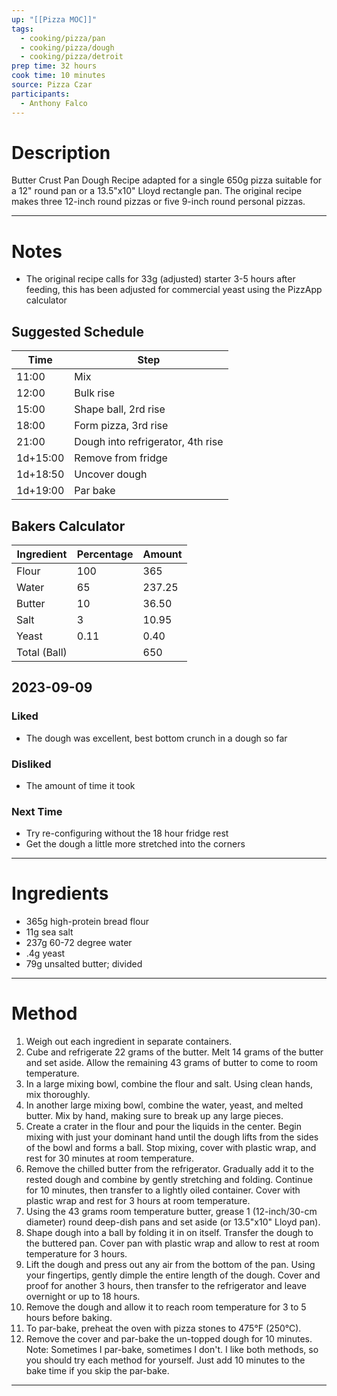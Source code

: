 ```yaml
---
up: "[[Pizza MOC]]"
tags:
  - cooking/pizza/pan
  - cooking/pizza/dough
  - cooking/pizza/detroit
prep time: 32 hours
cook time: 10 minutes
source: Pizza Czar
participants:
  - Anthony Falco
---
```

# Description
Butter Crust Pan Dough Recipe adapted for a single 650g pizza suitable for a 12" round pan or a 13.5"x10" Lloyd rectangle pan. The original recipe makes three 12-inch round pizzas or five 9-inch round personal pizzas.

---
# Notes
* The original recipe calls for 33g (adjusted) starter 3-5 hours after feeding, this has been adjusted for commercial yeast using the PizzApp calculator
## Suggested Schedule
| Time     | Step                              |
| -------- | --------------------------------- |
| 11:00    | Mix                               |
| 12:00    | Bulk rise                         |
| 15:00    | Shape ball, 2rd rise              |
| 18:00    | Form pizza, 3rd rise              |
| 21:00    | Dough into refrigerator, 4th rise |
| 1d+15:00 | Remove from fridge                | 
| 1d+18:50 | Uncover dough                     |
| 1d+19:00 | Par bake                          |

## Bakers Calculator
| Ingredient   | Percentage | Amount |
| ------------ | ---------- | ------ |
| Flour        | 100        | 365    |
| Water        | 65         | 237.25 |
| Butter       | 10         | 36.50  |
| Salt         | 3          | 10.95  |
| Yeast        | 0.11       | 0.40   |
| Total (Ball) |            | 650    |
<!-- TBLFM: @I$>=(@>$>/(sum(@2$2..@5$2)*0.01));%.0f -->
<!-- TBLFM: @3$>..@6$>=(($-1*0.01)*@I$>);%.2f -->

<!-- haha, good luck: https://github.com/tgrosinger/md-advanced-tables/blob/main/docs/formulas.md -->

## 2023-09-09
### Liked
* The dough was excellent, best bottom crunch in a dough so far
### Disliked
* The amount of time it took
### Next Time
* Try re-configuring without the 18 hour fridge rest
* Get the dough a little more stretched into the corners
---
# Ingredients
* 365g high-protein bread flour
* 11g sea salt
* 237g 60-72 degree water
* .4g yeast
* 79g unsalted butter; divided
---
# Method
1. Weigh out each ingredient in separate containers.
2. Cube and refrigerate 22 grams of the butter. Melt 14 grams of the butter and set aside. Allow the remaining 43 grams of butter to come to room temperature.
3. In a large mixing bowl, combine the flour and salt. Using clean hands, mix thoroughly.
4. In another large mixing bowl, combine the water, yeast, and melted butter. Mix by hand, making sure to break up any large pieces.
5. Create a crater in the flour and pour the liquids in the center. Begin mixing with just your dominant hand until the dough lifts from the sides of the bowl and forms a ball. Stop mixing, cover with plastic wrap, and rest for 30 minutes at room temperature.
6. Remove the chilled butter from the refrigerator. Gradually add it to the rested dough and combine by gently stretching and folding. Continue for 10 minutes, then transfer to a lightly oiled container. Cover with plastic wrap and rest for 3 hours at room temperature.
7. Using the 43 grams room temperature butter, grease 1 (12-inch/30-cm diameter) round deep-dish pans and set aside (or 13.5"x10" Lloyd pan).
8. Shape dough into a ball by folding it in on itself. Transfer the dough to the buttered pan. Cover pan with plastic wrap and allow to rest at room temperature for 3 hours.
9. Lift the dough and press out any air from the bottom of the pan. Using your fingertips, gently dimple the entire length of the dough. Cover and proof for another 3 hours, then transfer to the refrigerator and leave overnight or up to 18 hours.
10. Remove the dough and allow it to reach room temperature for 3 to 5 hours before baking.
11. To par-bake, preheat the oven with pizza stones to 475°F (250°C).
12. Remove the cover and par-bake the un-topped dough for 10 minutes. Note: Sometimes I par-bake, sometimes I don't. I like both methods, so you should try each method for yourself. Just add 10 minutes to the bake time if you skip the par-bake.
---